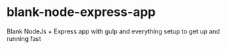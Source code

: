 # blank-node-express-app
Blank NodeJs + Express app with gulp and everything setup to get up and running fast
